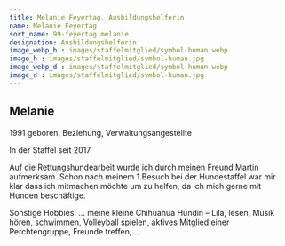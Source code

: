 ```yaml
---
title: Melanie Feyertag, Ausbildungshelferin
name: Melanie Feyertag
sort_name: 99-feyertag melanie
designation: Ausbildungshelferin
image_webp_h : images/staffelmitglied/symbol-human.webp
image_h : images/staffelmitglied/symbol-human.jpg
image_webp_d : images/staffelmitglied/symbol-human.webp
image_d : images/staffelmitglied/symbol-human.jpg
---
```

## Melanie
1991 geboren, Beziehung, Verwaltungsangestellte

In der Staffel seit 2017

Auf die Rettungshundearbeit wurde ich durch meinen Freund Martin aufmerksam. Schon nach meinem 1.Besuch bei der Hundestaffel war mir klar dass ich mitmachen möchte um zu helfen, da ich mich gerne mit Hunden beschäftige.

Sonstige Hobbies: … meine kleine Chihuahua Hündin – Lila, lesen, Musik hören, schwimmen, Volleyball spielen, aktives Mitglied einer Perchtengruppe, Freunde treffen,….
